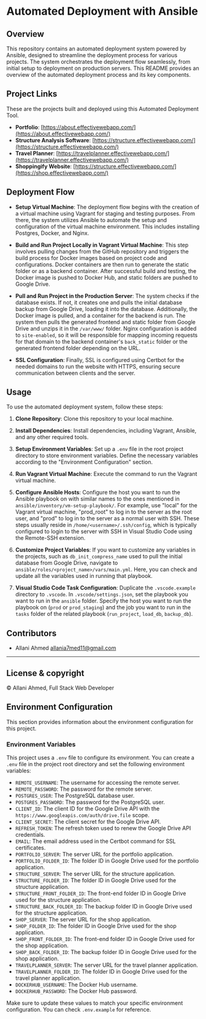 # Automated Deployment with Ansible
## Overview

This repository contains an automated deployment system powered by Ansible, designed to streamline the deployment process for various projects. The system orchestrates the deployment flow seamlessly, from initial setup to deployment on production servers. This README provides an overview of the automated deployment process and its key components.

## Project Links

These are the projects built and deployed using this Automated Deployment Tool.

- **Portfolio**: [https://about.effectivewebapp.com/](https://about.effectivewebapp.com/)
- **Structure Analysis Software**: [https://structure.effectivewebapp.com/](https://structure.effectivewebapp.com/)
- **Travel Planner**: [https://travelplanner.effectivewebapp.com/](https://travelplanner.effectivewebapp.com/)
- **Shoppingify Website**: [https://structure.effectivewebapp.com/](https://shop.effectivewebapp.com/)


## Deployment Flow

- **Setup Virtual Machine**:
  The deployment flow begins with the creation of a virtual machine using Vagrant for staging and testing purposes. From there, the system utilizes Ansible to automate the setup and configuration of the virtual machine environment. This includes installing Postgres, Docker, and Nginx.

- **Build and Run Project Locally in Vagrant Virtual Machine**:
  This step involves pulling changes from the GitHub repository and triggers the build process for Docker images based on project code and configurations. Docker containers are then run to generate the static folder or as a backend container. After successful build and testing, the Docker image is pushed to Docker Hub, and static folders are pushed to Google Drive.

- **Pull and Run Project in the Production Server**:
  The system checks if the database exists. If not, it creates one and pulls the initial database backup from Google Drive, loading it into the database. Additionally, the Docker image is pulled, and a container for the backend is run. The system then pulls the generated frontend and static folder from Google Drive and unzips it in the `/var/www/` folder. Nginx configuration is added to `site-enabled`, so it will be responsible for mapping incoming requests for that domain to the backend container's `back_static` folder or the generated frontend folder depending on the URL.

- **SSL Configuration**:
  Finally, SSL is configured using Certbot for the needed domains to run the website with HTTPS, ensuring secure communication between clients and the server.


## Usage

To use the automated deployment system, follow these steps:

1. **Clone Repository**: Clone this repository to your local machine.
   
2. **Install Dependencies**: Install dependencies, including Vagrant, Ansible, and any other required tools.
   
3. **Setup Environment Variables**: Set up a `.env` file in the root project directory to store environment variables. Define the necessary variables according to the "Environment Configuration" section.

4. **Run Vagrant Virtual Machine**: Execute the command to run the Vagrant virtual machine.

5. **Configure Ansible Hosts**: Configure the host you want to run the Ansible playbook on with similar names to the ones mentioned in `ansible/inventory/vm-setup-playbook/`. For example, use "local" for the Vagrant virtual machine, "prod_root" to log in to the server as the root user, and "prod" to log in to the server as a normal user with SSH. These steps usually reside in `/home/<username>/.ssh/config`, which is typically configured to login to the server with SSH in Visual Studio Code using the Remote-SSH extension.

6. **Customize Project Variables**: If you want to customize any variables in the projects, such as `db_init_compress_name` used to pull the initial database from Google Drive, navigate to `ansible/roles/<project_name>/vars/main.yml`. Here, you can check and update all the variables used in running that playbook.

7. **Visual Studio Code Task Configuration**: Duplicate the `.vscode.example` directory to `.vscode`. In `.vscode/settings.json`, set the playbook you want to run in the `ansible` folder. Specify the host you want to run the playbook on (`prod` or `prod_staging`) and the job you want to run in the `tasks` folder of the related playbook (`run_project`, `load_db`, `backup_db`).



## Contributors
- Allani Ahmed <allania7med11@gmail.com>

---
## License & copyright
© Allani Ahmed, Full Stack Web Developer


## Environment Configuration

This section provides information about the environment configuration for this project.

### Environment Variables

This project uses a `.env` file to configure its environment. You can create a `.env` file in the project root directory and set the following environment variables:

- `REMOTE_USERNAME`: The username for accessing the remote server.
- `REMOTE_PASSWORD`: The password for the remote server.
- `POSTGRES_USER`: The PostgreSQL database user.
- `POSTGRES_PASSWORD`: The password for the PostgreSQL user.
- `CLIENT_ID`: The client ID for the Google Drive API with the `https://www.googleapis.com/auth/drive.file` scope.
- `CLIENT_SECRET`: The client secret for the Google Drive API.
- `REFRESH_TOKEN`: The refresh token used to renew the Google Drive API credentials.
- `EMAIL`: The email address used in the Certbot command for SSL certificates.
- `PORTFOLIO_SERVER`: The server URL for the portfolio application.
- `PORTFOLIO_FOLDER_ID`: The folder ID in Google Drive used for the portfolio application.
- `STRUCTURE_SERVER`: The server URL for the structure application.
- `STRUCTURE_FOLDER_ID`: The folder ID in Google Drive used for the structure application.
- `STRUCTURE_FRONT_FOLDER_ID`: The front-end folder ID in Google Drive used for the structure application.
- `STRUCTURE_BACK_FOLDER_ID`: The backup folder ID in Google Drive used for the structure application.
- `SHOP_SERVER`: The server URL for the shop application.
- `SHOP_FOLDER_ID`: The folder ID in Google Drive used for the shop application.
- `SHOP_FRONT_FOLDER_ID`: The front-end folder ID in Google Drive used for the shop application.
- `SHOP_BACK_FOLDER_ID`: The backup folder ID in Google Drive used for the shop application.
- `TRAVELPLANNER_SERVER`: The server URL for the travel planner application.
- `TRAVELPLANNER_FOLDER_ID`: The folder ID in Google Drive used for the travel planner application.
- `DOCKERHUB_USERNAME`: The Docker Hub username.
- `DOCKERHUB_PASSWORD`: The Docker Hub password.

Make sure to update these values to match your specific environment configuration. You can check `.env.example` for reference.
